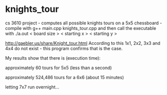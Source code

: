# knights_tour
cs 3610 project - computes all possible knights tours on a 5x5 chessboard - compile with g++ main.cpp knights_tour.cpp and then call the executable with ./a.out < board size  > < starting x > < starting y >

http://gaebler.us/share/Knight_tour.html
According to this 1x1, 2x2, 3x3 and 4x4 do not exist - this program confirms that is the case.

My results show that there is (execution time):

approximately 60 tours for 5x5 (less than a second)

approximately 524,486 tours for a 6x6 (about 15 minutes)

letting 7x7 run overnight...
